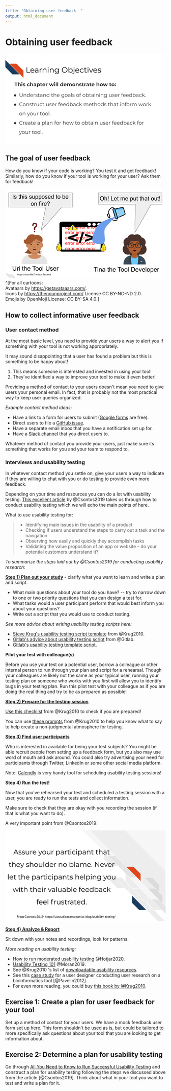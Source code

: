 ```yaml
---
title: "Obtaining user feedback  "
output: html_document
---
```




# Obtaining user feedback

![](resources/images/09-user_feedback_files/figure-docx//1cd434bkLer_CJ04GzpsZwzeEA9gjc5Ho6QimiHPbyEg_gd422c5de97_0_60.png)

## The goal of user feedback

How do you know if your code is working? You test it and get feedback!
Similarly, how do you know if your tool is working for your user? Ask them for feedback!

![](resources/images/09-user_feedback_files/figure-docx//1cd434bkLer_CJ04GzpsZwzeEA9gjc5Ho6QimiHPbyEg_gcdcbd8d802_0_173.png)
^[For all cartoons:     
Avataars by https://getavataaars.com/.   
Icons by https://thenounproject.com/ License CC BY-NC-ND 2.0.     
Emojis by OpenMoji License: CC BY-SA 4.0.]

## How to collect informative user feedback

### User contact method

At the most basic level, you need to provide your users a way to alert you if something with your tool is not working appropriately.

It may sound disappointing that a user has found a problem but this is something to be happy about!  

1) This means someone is interested and invested in using your tool!   
2) They've identified a way to improve your tool to make it even better!  

Providing a method of contact to your users doesn't mean you need to give users your personal email. In fact, that is probably not the most practical way to keep user queries organized.

_Example contact method ideas_:

- Have a link to a form for users to submit ([Google forms](https://www.google.com/forms/about/) are free).   
- Direct users to file a [GitHub issue](https://docs.github.com/en/github/managing-your-work-on-github/about-issues).    
- Have a separate email inbox that you have a notification set up for.  
- Have a [Slack channel](https://slack.com/) that you direct users to.  

Whatever method of contact you provide your users, just make sure its something that works for you and your team to respond to.

### Interviews and usability testing

In whatever contact method you settle on, give your users a way to indicate if they are willing to chat with you or do testing to provide even more feedback.

Depending on your time and resources you can do a lot with usability testing. [This excellent article](https://uxstudioteam.com/ux-blog/usability-testing/) by @Csontos2019 takes us through how to conduct usability testing which we will echo the main points of here.

What to use usability testing for:

> - Identifying main issues in the usability of a product
> - Checking if users understand the steps to carry out a task and the navigation
> - Observing how easily and quickly they accomplish tasks
> - Validating the value proposition of an app or website – do your potential customers understand it?

_To summarize the steps laid out by @Csontos2019 for conducting usability research_:

**[Step 1) Plan out your study](https://uxstudioteam.com/ux-blog/usability-testing/#Step_1_Plan_your_study)** - clarify what you want to learn and write a plan and script.

- What main questions about your tool do you have? -- try to narrow down to one or two priority questions that you can design a test for.  
- What tasks would a user participant perform that would best inform you about your questions?  
- Write out a script that you would use to conduct testing.  

_See more advice about writing usability testing scripts here:_    

- [Steve Krug's usability testing script template](http://sensible.com/downloads/test-script-web.pdf) from @Krug2010.  
- [Gitlab's advice about usability testing script](https://about.gitlab.com/handbook/engineering/ux/ux-research-training/writing-usability-testing-script/) from @Gitlab.  
- [Gitlab's usability testing template script](https://docs.google.com/document/d/1_5Qu2JR9QE5LE6cK4eq9yJs-nXv2rlWWifcjacaiWdI/edit).  

**Pilot your test with colleague(s)**  

Before you use your test on a potential user, borrow a colleague or other internal person to run through your plan and script for a rehearsal. Though your colleagues are likely not the same as your typical user, running your testing plan on someone who works with you first will allow you to identify bugs in your testing plan.
Run this pilot test with your colleague as if you are doing the real thing and try to be as prepared as possible!

**[Step 2) Prepare for the testing session](https://uxstudioteam.com/ux-blog/usability-testing/#Step_3_Lead_the_test)**  

[Use this checklist](http://sensible.com/downloads/checklists.pdf) from @Krug2010 to check if you are prepared!

You can use [these prompts](https://sensible.com/downloads/things-a-therapist-would-say.pdf) from @Krug2010 to help you know what to say to help create a non-judgmental atmosphere for testing.

**[Step 3) Find user participants](https://uxstudioteam.com/ux-blog/usability-testing/#Step_2_User_test_participants)**  

Who is interested in available for being your test subjects? You might be able recruit people from setting up a feedback form, but you also may use word of mouth and ask around. You could also try advertising your need for participants through Twitter, LinkedIn or some other social media platform.

Note: [Calendly](https://calendly.com/) is very handy tool for scheduling usability testing sessions!

**Step 4) Run the test!**  

Now that you've rehearsed your test and scheduled a testing session with a user, you are ready to run the tests and collect information.

Make sure to check that they are okay with you recording the session (if that is what you want to do).

A very important point from @Csontos2019:

![](resources/images/09-user_feedback_files/figure-docx//1cd434bkLer_CJ04GzpsZwzeEA9gjc5Ho6QimiHPbyEg_gd2cd8e726d_0_5.png)

**[Step 4) Analyze & Report](https://uxstudioteam.com/ux-blog/usability-testing/#Step_4_Analyze_Report)**  

Sit down with your notes and recordings, look for patterns.

_More reading on usability testing:_

- [How to run moderated usability testing](https://www.hotjar.com/usability-testing/process-examples/) @Hotjar2020.
- [Usability Testing 101](https://www.nngroup.com/articles/usability-testing-101/) @Moran2019.
- See @Krug2010 's list of [downloadable usability resources](https://sensible.com/download-files/).
- See this [case study](https://journals.plos.org/ploscompbiol/article?id=10.1371/journal.pcbi.1002554) for a user designer conducting user research on a bioinformatics tool [@Pavelin2012].
- For even more reading, you could buy [this book by @Krug2010](https://www.amazon.com/Rocket-Surgery-Made-Easy-Yourself-ebook/dp/B002UXRGNO).

## Exercise 1: Create a plan for user feedback for your tool

Set up a method of contact for your users. We have a mock feedback user form [set up here](https://docs.google.com/forms/d/1erbaH2k8cra0A2GB6W9Da0tqJCT41ZPlCmHXpKRcMLk/edit?usp=sharing). This form shouldn't be used as is, but could be tailored to more specifically ask questions about your tool that you are looking to get information about.

## Exercise 2: Determine a plan for usability testing

Go through [All You Need to Know to Run Successful Usability Testing](https://uxstudioteam.com/ux-blog/usability-testing/) and construct a plan for usability testing following the steps we discussed above from the article [@Csontos2019]. Think about what in your tool you want to test and write a plan for it.
